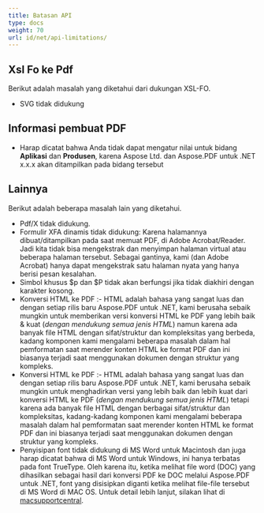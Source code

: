 ```yaml
---
title: Batasan API
type: docs
weight: 70
url: id/net/api-limitations/
---
```


## **Xsl Fo ke Pdf**
Berikut adalah masalah yang diketahui dari dukungan XSL-FO.

- SVG tidak didukung
## **Informasi pembuat PDF**
- Harap dicatat bahwa Anda tidak dapat mengatur nilai untuk bidang **Aplikasi** dan **Produsen**, karena Aspose Ltd. dan Aspose.PDF untuk .NET x.x.x akan ditampilkan pada bidang tersebut
## **Lainnya**
Berikut adalah beberapa masalah lain yang diketahui.

- Pdf/X tidak didukung.
- Formulir XFA dinamis tidak didukung: Karena halamannya dibuat/ditampilkan pada saat memuat PDF, di Adobe Acrobat/Reader. Jadi kita tidak bisa mengekstrak dan menyimpan halaman virtual atau beberapa halaman tersebut. Sebagai gantinya, kami (dan Adobe Acrobat) hanya dapat mengekstrak satu halaman nyata yang hanya berisi pesan kesalahan.
- Simbol khusus $p dan $P tidak akan berfungsi jika tidak diakhiri dengan karakter kosong.
- Konversi HTML ke PDF :- HTML adalah bahasa yang sangat luas dan dengan setiap rilis baru Aspose.PDF untuk .NET, kami berusaha sebaik mungkin untuk memberikan versi konversi HTML ke PDF yang lebih baik & kuat (*dengan mendukung semua jenis HTML*) namun karena ada banyak file HTML dengan sifat/struktur dan kompleksitas yang berbeda, kadang komponen kami mengalami beberapa masalah dalam hal pemformatan saat merender konten HTML ke format PDF dan ini biasanya terjadi saat menggunakan dokumen dengan struktur yang kompleks.
- Konversi HTML ke PDF :- HTML adalah bahasa yang sangat luas dan dengan setiap rilis baru Aspose.PDF untuk .NET, kami berusaha sebaik mungkin untuk menghadirkan versi yang lebih baik dan lebih kuat dari konversi HTML ke PDF (*dengan mendukung semua jenis HTML*) tetapi karena ada banyak file HTML dengan berbagai sifat/struktur dan kompleksitas, kadang-kadang komponen kami mengalami beberapa masalah dalam hal pemformatan saat merender konten HTML ke format PDF dan ini biasanya terjadi saat menggunakan dokumen dengan struktur yang kompleks.
- Penyisipan font tidak didukung di MS Word untuk Macintosh dan juga harap dicatat bahwa di MS Word untuk Windows, ini hanya terbatas pada font TrueType. Oleh karena itu, ketika melihat file word (DOC) yang dihasilkan sebagai hasil dari konversi PDF ke DOC melalui Aspose.PDF untuk .NET, font yang disisipkan diganti ketika melihat file-file tersebut di MS Word di MAC OS. Untuk detail lebih lanjut, silakan lihat di [macsupportcentral](http://www.macsupportcentral.com/2012/05/embed-fonts-microsoft-office-word-files/).
